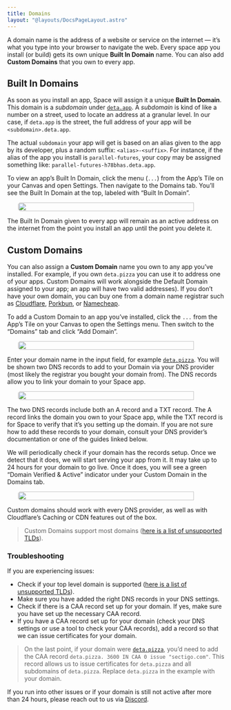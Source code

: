 ```yaml
---
title: Domains
layout: "@layouts/DocsPageLayout.astro"
---
```


A domain name is the address of a website or service on the internet — it’s what you type into your browser to navigate the web. Every space app you install (or build) gets its own unique **Built In Domain** name. You can also add **Custom Domains** that you own to every app.

## Built In Domains

As soon as you install an app, Space will assign it a unique **Built In Domain**. This domain is a *subdomain* under [`deta.app`](http://deta.app). A *subdomain* is kind of like a number on a street, used to locate an address at a granular level. In our case, if `deta.app` is the street, the full address of your app will be `<subdomain>.deta.app`.

The actual `subdomain` your app will get is based on an alias given to the app by its developer, plus a random suffix: `<alias>-<suffix>`. For instance, if the alias of the app you install is `parallel-futures`, your copy may be assigned something like: `parallel-futures-h78bhas.deta.app`.

To view an app’s Built In Domain, click the menu (`...`) from the App’s Tile on your Canvas and open Settings. Then navigate to the Domains tab. You’ll see the Built In Domain at the top, labeled with “Built In Domain”.

<div style="display:flex; justify-content: center;"><img style="border-radius: 5px; width: 90%; max-width:500px;" src="/docs-assets/use/domains-1.png"/></div>

The Built In Domain given to every app will remain as an active address on the internet from the point you install an app until the point you delete it.

## Custom Domains

You can also assign a **Custom Domain** name you own to any app you’ve installed. For example, if you own `deta.pizza` you can use it to address one of your apps. Custom Domains will work alongside the Default Domain assigned to your app; an app will have two valid addresses). If you don’t have your own domain, you can buy one from a domain name registrar such as [Cloudflare](https://www.cloudflare.com/products/registrar/), [Porkbun](https://porkbun.com/), or [Namecheap](https://www.namecheap.com/).

To add a Custom Domain to an app you’ve installed, click the `...` from the App’s Tile on your Canvas to open the Settings menu. Then switch to the “Domains” tab and click “Add Domain”.

<div style="display:flex; justify-content: center;"><img style="border-radius: 5px; width: 90%; max-width:500px;" src="/docs-assets/use/domains-2.png"/></div>

Enter your domain name in the input field, for example [`deta.pizza`](http://deta.pizza). You will be shown two DNS records to add to your Domain via your DNS provider (most likely the registrar you bought your domain from). The DNS records allow you to link your domain to your Space app.

<div style="display:flex; justify-content: center;"><img style="border-radius: 5px; width: 90%; max-width:500px;" src="/docs-assets/use/domains-3.png"/></div>

The two DNS records include both an A record and a TXT record.  The A record links the domain you own to your Space app, while the TXT record is for Space to verify that it’s you setting up the domain. If you are not sure how to add these records to your domain, consult your DNS provider’s documentation or one of the guides linked below.

We will periodically check if your domain has the records setup. Once we detect that it does, we will start serving your app from it.  It may take up to 24 hours for your domain to go live. Once it does, you will see a green “Domain Verified & Active” indicator under your Custom Domain in the Domains tab.

<div style="display:flex; justify-content: center;"><img style="border-radius: 5px; width: 90%; max-width:500px;" src="/docs-assets/use/domains-4.png"/></div>

Custom domains should work with every DNS provider, as well as with Cloudflare’s Caching or CDN features out of the box.

> Custom Domains support most domains ([here is a list of unsupported TLDs](https://help.zerossl.com/hc/en-us/articles/360060119833-Restricted-Countries)).

### **Troubleshooting**

If you are experiencing issues:

- Check if your top level domain is supported ([here is a list of unsupported TLDs](https://help.zerossl.com/hc/en-us/articles/360060119833-Restricted-Countries)).
- Make sure you have added the right DNS records in your DNS settings.
- Check if there is a CAA record set up for your domain. If yes, make sure you have set up the necessary CAA record.
- If you have a CAA record set up for your domain (check your DNS settings or use a tool to check your CAA records), add a record so that we can issue certificates for your domain.

> On the last point, if your domain were [`deta.pizza`](http://deta.pizza), you’d need to add the CAA record `deta.pizza. 3600 IN CAA 0 issue "sectigo.com"`. This record allows us to issue certificates for `deta.pizza` and all subdomains of `deta.pizza`. Replace `deta.pizza` in the example with your domain.

If you run into other issues or if your domain is still not active after more than 24 hours, please reach out to us via [Discord](https://go.deta.dev/discord).
